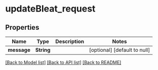 # updateBleat_request
## Properties

| Name | Type | Description | Notes |
|------------ | ------------- | ------------- | -------------|
| **message** | **String** |  | [optional] [default to null] |

[[Back to Model list]](../README.md#documentation-for-models) [[Back to API list]](../README.md#documentation-for-api-endpoints) [[Back to README]](../README.md)

